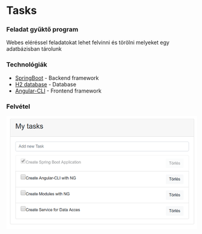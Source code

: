 # Tasks

### Feladat gyűktő program

Webes eléréssel feladatokat lehet felvinni és törölni melyeket egy adatbázisban tárolunk

### Technológiák

* [SpringBoot](https://spring.io/projects/spring-boot) - Backend framework
* [H2 database](http://www.h2database.com/html/main.html) - Database
* [Angular-CLI](https://cli.angular.io/) - Frontend framework

### Felvétel

![Kezdo kep](blob/foto.png?raw=true)
